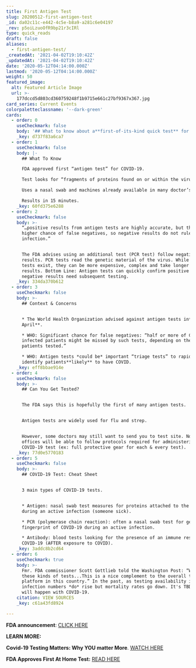 ```yaml
---
title: First Antigen Test
slug: 20200512-first-antigen-test
_id: da02c11c-e442-4c5e-b8a9-a281c6e04197
_rev: p5oiLzuoOfR9bp21r3cIRl
type: quick_reads
draft: false
aliases:
  - first-antigen-test/
_createdAt: '2021-04-02T19:10:42Z'
_updatedAt: '2021-04-02T19:10:42Z'
date: '2020-05-12T04:14:00.000Z'
lastmod: '2020-05-12T04:14:00.000Z'
weight: 50
featured_image:
  alt: Featured Article Image
  url: >-
    177dccd5d803cd360759248f1b9715e661c27bf9367x367.jpg
card_series: Current Events
colorpaletteclassname: '--dark-green'
cards:
  - order: 0
    useCheckmark: false
    body: '## What to know about a**first-of-its-kind quick test** for COVID-19.'
    _key: d737f83a6ca7
  - order: 1
    useCheckmark: false
    body: |-
      ## What To Know

      FDA approved first “antigen test” for COVID-19.

      Test looks for “fragments of proteins found on or within the virus” (FDA).

      Uses a nasal swab and machines already available in many doctor’s offices.

      Results in 15 minutes.
    _key: 60fd375e6288
  - order: 2
    useCheckmark: false
    body: >-
      “…positive results from antigen tests are highly accurate, but there is a
      higher chance of false negatives, so negative results do not rule out
      infection.”


      The FDA advises using an additional test (PCR test) follow negative
      results. PCR tests read the genetic material of the virus. While rapid PCR
      tests exist, they can be more expensive, complex and take longer to get
      results. Bottom Line: Antigen tests can quickly confirm positive cases -
      negative results need subsequent testing.
    _key: 334da370b612
  - order: 3
    useCheckmark: false
    body: >-
      ## Context & Concerns


      * The World Health Organization advised against antigen tests in**early
      April**.

      * WHO: Significant chance for false negatives: “half or more of COVID-19
      infected patients might be missed by such tests, depending on the group of
      patients tested.”

      * WHO: Antigen tests *could be* important “triage tests” to rapidly
      identify patients**likely** to have COVID.
    _key: eff8bbae914e
  - order: 4
    useCheckmark: false
    body: >-
      ## Can You Get Tested?


      The FDA says this is hopefully the first of many antigen tests.


      Antigen tests are widely used for flu and strep.


      However, some doctors may still want to send you to test site. Not all
      offices will be able to follow protocols required for administering a
      COVID-19 test (ex: full protective gear for each & every test).
    _key: 77d0e5770183
  - order: 5
    useCheckmark: false
    body: >-
      ## COVID-19 Test: Cheat Sheet


      3 main types of COVID-19 tests.


      * Antigen: nasal swab test measures for proteins attached to the virus
      during an active infection (someone sick).

      * PCR (polymerase chain reaction): often a nasal swab test for genetic
      fingerprint of COVID-19 during an active infection.

      * Antibody: blood tests looking for the presence of an immune response to
      COVID-19 (AFTER exposure to COVID).
    _key: 3addc8b2cd64
  - order: 6
    useCheckmark: true
    body: >-
      Fmr. FDA commissioner Scott Gottlieb told the Washington Post: “We need
      these kinds of tests...This is a nice complement to the overall testing
      platform in this country.” In the past, as testing availability increases,
      infection numbers *do* rise but mortality rates go down. It's TBD if this
      will happen with COVID-19.
    citation: VIEW SOURCES
    _key: c61a43fd8924

---
```

**FDA announcement**: [CLICK HERE](https://www.fda.gov/news-events/press-announcements/coronavirus-covid-19-update-fda-authorizes-first-antigen-test-help-rapid-detection-virus-causes)

**LEARN MORE:**

**Covid-19 Testing Matters: Why YOU matter More**. [WATCH HERE](https://smarthernews.com/article/covid-19-testing-matters-why-you-matter-more/)

**FDA Approves First At Home Test:** [READ HERE](https://smarthernews.com/covid-at-home-test/)